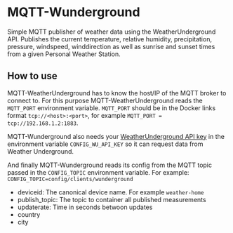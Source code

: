 # MQTT-Wunderground

Simple MQTT publisher of weather data using the WeatherUnderground API.
Publishes the current temperature, relative humidity, precipitation, pressure, windspeed, winddirection as well as sunrise and sunset times from a given Personal Weather Station.


## How to use
MQTT-WeatherUnderground has to know the host/IP of the MQTT broker to connect to. For this purpose MQTT-WeatherUnderground reads the `MQTT_PORT` environment variable.
`MQTT_PORT` should be in the Docker links format `tcp://<host>:<port>`, for example `MQTT_PORT = tcp://192.168.1.2:1883`.

MQTT-Wunderground also needs your [WeatherUnderground API key](wunderground.com/weather/api) in the environment variable `CONFIG_WU_API_KEY` so it can request data from Weather Underground.

And finally MQTT-Wunderground reads its config from the MQTT topic passed in the `CONFIG_TOPIC` environment variable. For example: `CONFIG_TOPIC=config/clients/wunderground`
- deviceid: The canonical device name. For example `weather-home`
- publish_topic: The topic to container all published measurements
- updaterate: Time in seconds betwoon updates
- country
- city
